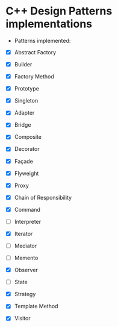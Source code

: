 # C++ Design Patterns implementations

- Patterns implemented:

- [x] Abstract Factory

- [x] Builder

- [x] Factory Method

- [x] Prototype

- [x] Singleton

- [x] Adapter

- [x] Bridge

- [x] Composite

- [x] Decorator

- [x] Façade

- [x] Flyweight

- [x] Proxy

- [x] Chain of Responsibility

- [x] Command

- [ ] Interpreter

- [x] Iterator

- [ ] Mediator

- [ ] Memento

- [x] Observer

- [ ] State

- [x] Strategy

- [x] Template Method

- [x] Visitor
